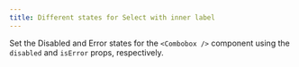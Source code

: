 ```yaml
---
title: Different states for Select with inner label
---
```


Set the Disabled and Error states for the `<Combobox />` component using the `disabled` and `isError` props, respectively.
